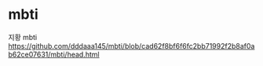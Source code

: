 # mbti
지황 mbti
https://github.com/dddaaa145/mbti/blob/cad62f8bf6f6fc2bb71992f2b8af0ab62ce07631/mbti/head.html
